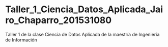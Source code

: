 # Taller_1_Ciencia_Datos_Aplicada_Jairo_Chaparro_201531080
Taller 1 de la clase Ciencia de Datos Aplicada de la maestría de Ingeniería de Información 
